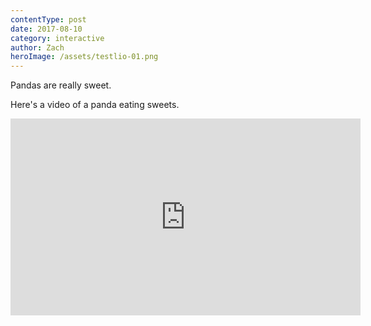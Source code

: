 ```yaml
---
contentType: post
date: 2017-08-10
category: interactive
author: Zach
heroImage: /assets/testlio-01.png
---
```


Pandas are really sweet.

Here's a video of a panda eating sweets.

<iframe width="560" height="315" src="https://www.youtube.com/embed/4n0xNbfJLR8" frameborder="0" allowfullscreen></iframe>